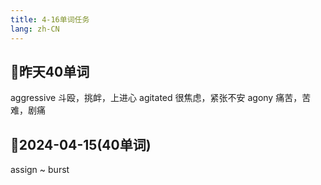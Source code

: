 ```yaml
---
title: 4-16单词任务
lang: zh-CN
---
```


## 📝昨天40单词
aggressive 斗殴，挑衅，上进心
agitated 很焦虑，紧张不安
agony 痛苦，苦难，剧痛


## 📝2024-04-15(40单词)
assign ~ burst
